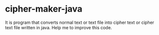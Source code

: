 # cipher-maker-java
It is program that converts normal text or text file into cipher text or cipher text file written in java. Help me to improve this code.
